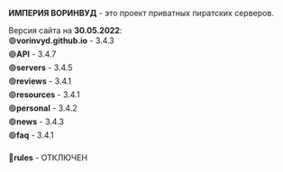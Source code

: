 <b>ИМПЕРИЯ ВОРИНВУД</b> - это проект приватных пиратских серверов.

Версия сайта на <b>30.05.2022</b>:
<br>
🟢<b>vorinvyd.github.io</b> - 3.4.3
<br>
🟢<b>API</b> - 3.4.7
<br>
🟢<b>servers</b> - 3.4.5
<br>
🟢<b>reviews</b> - 3.4.1
<br>
🟢<b>resources</b> - 3.4.1
<br>
🟢<b>personal</b> - 3.4.2
<br>
🟢<b>news</b> - 3.4.3
<br>
🟢<b>faq</b> - 3.4.1
<br>
<br>
🔴<b>rules</b> - ОТКЛЮЧЕН
